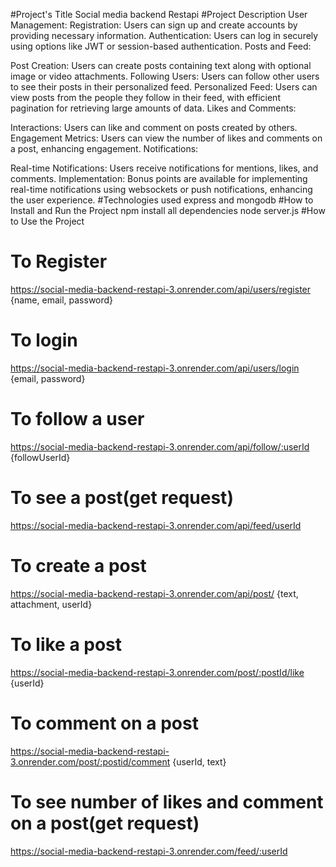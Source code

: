 #Project's Title
Social media backend Restapi
#Project Description
User Management:
Registration: Users can sign up and create accounts by providing necessary information.
Authentication: Users can log in securely using options like JWT or session-based authentication.
Posts and Feed:

Post Creation: Users can create posts containing text along with optional image or video attachments.
Following Users: Users can follow other users to see their posts in their personalized feed.
Personalized Feed: Users can view posts from the people they follow in their feed, with efficient pagination for retrieving large amounts of data.
Likes and Comments:

Interactions: Users can like and comment on posts created by others.
Engagement Metrics: Users can view the number of likes and comments on a post, enhancing engagement.
Notifications:

Real-time Notifications: Users receive notifications for mentions, likes, and comments.
Implementation: Bonus points are available for implementing real-time notifications using websockets or push notifications, enhancing the user experience.
#Technologies used
express and mongodb
#How to Install and Run the Project
npm install all dependencies
node server.js
#How to Use the Project
# To Register
https://social-media-backend-restapi-3.onrender.com/api/users/register
{name, email, password}
# To login
https://social-media-backend-restapi-3.onrender.com/api/users/login
{email, password}
# To follow a user
https://social-media-backend-restapi-3.onrender.com/api/follow/:userId
{followUserId}
# To see a post(get request)
https://social-media-backend-restapi-3.onrender.com/api/feed/userId
# To create a post
https://social-media-backend-restapi-3.onrender.com/api/post/
{text, attachment, userId}
# To like a post
https://social-media-backend-restapi-3.onrender.com/post/:postId/like
{userId}
# To comment on a post
https://social-media-backend-restapi-3.onrender.com/post/:postid/comment
{userId, text}
# To see number of likes and comment on a post(get request)
https://social-media-backend-restapi-3.onrender.com/feed/:userId



